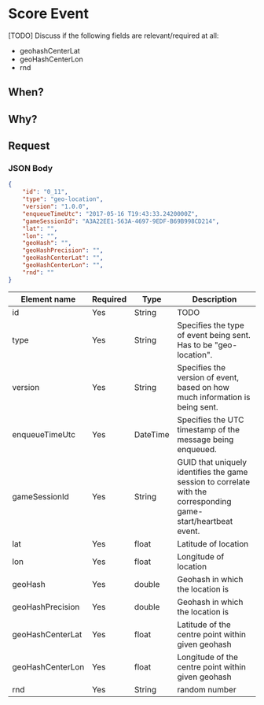 # Score Event

[TODO] Discuss if the following fields are relevant/required at all:
- geohashCenterLat
- geoHashCenterLon
- rnd

## When?

## Why?

## Request

### JSON Body
```json
{
    "id": "0_11",
    "type": "geo-location",
    "version": "1.0.0",
    "enqueueTimeUtc": "2017-05-16 T19:43:33.2420000Z",
    "gameSessionId": "A3A22EE1-563A-4697-9EDF-B69B998CD214",
    "lat": "",
    "lon": "",
    "geoHash": "",
    "geoHashPrecision": "",
    "geoHashCenterLat": "",
    "geoHashCenterLon": "",
    "rnd": ""
}
```

Element name       | Required | Type   | Description
------------------ | -------- | ------ | -----------
id              | Yes      | String | TODO
type              | Yes      | String | Specifies the type of event being sent. Has to be "geo-location".
version            | Yes      | String | Specifies the version of event, based on how much information is being sent.
enqueueTimeUtc      | Yes      | DateTime | Specifies the UTC timestamp of the message being enqueued.
gameSessionId      | Yes      | String | GUID that uniquely identifies the game session to correlate with the corresponding game-start/heartbeat event.
lat      | Yes      | float | Latitude of location
lon      | Yes      | float | Longitude of location
geoHash      | Yes      | double | Geohash in which the location is
geoHashPrecision      | Yes      | double | Geohash in which the location is
geoHashCenterLat      | Yes      | float | Latitude of the centre point within given geohash
geoHashCenterLon      | Yes      | float | Longitude of the centre point within given geohash
rnd | Yes | String | random number